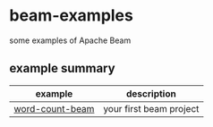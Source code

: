 # beam-examples
some examples of Apache Beam

## example summary
|  example  |  description  |
| ---- | ---- |
|  [word-count-beam](word-count-beam)  |  your first beam project  |

